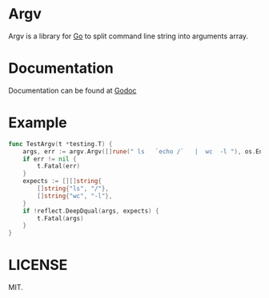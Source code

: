 # Argv
Argv is a  library for [Go](https://golang.org) to split command line string into arguments array. 

# Documentation
Documentation can be found at [Godoc](https://godoc.org/github.com/cosiner/argv)

# Example
```Go
func TestArgv(t *testing.T) {
	args, err := argv.Argv([]rune(" ls   `echo /`   |  wc  -l "), os.Environ(), argv.Run)
	if err != nil {
	    t.Fatal(err)
	}
	expects := [][]string{
	    []string{"ls", "/"},
	    []string{"wc", "-l"},
	}
	if !reflect.DeepDqual(args, expects) {
	    t.Fatal(args)
	}
}
```

# LICENSE
MIT.
